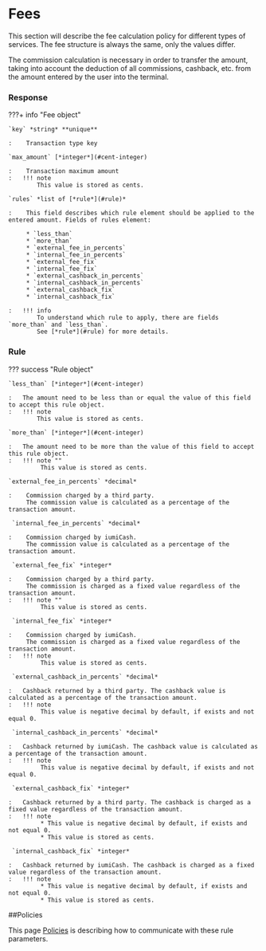 # Fees

This section will describe the fee calculation policy for different types of services. 
The fee structure is always the same, only the values differ. 

The commission calculation is necessary in order to transfer the amount, 
taking into account the deduction of all commissions, cashback, etc. from the amount entered by the user into the terminal.


### Response

???+ info "Fee object"

    `key` *string* **unique**
    
    :    Transaction type key

    `max_amount` [*integer*](#cent-integer)
    
    :    Transaction maximum amount
    :   !!! note
            This value is stored as cents.

    `rules` *list of [*rule*](#rule)*
    
    :    This field describes which rule element should be applied to the entered amount. Fields of rules element:
    
         * `less_than`
         * `more_than`
         * `external_fee_in_percents`
         * `internal_fee_in_percents`
         * `external_fee_fix`
         * `internal_fee_fix`
         * `external_cashback_in_percents`
         * `internal_cashback_in_percents`
         * `external_cashback_fix`
         * `internal_cashback_fix`

    :   !!! info
            To understand which rule to apply, there are fields `more_than` and `less_than`.
            See [*rule*](#rule) for more details.



### Rule

??? success "Rule object"

    `less_than` [*integer*](#cent-integer)
    
    :   The amount need to be less than or equal the value of this field to accept this rule object.
    :   !!! note
            This value is stored as cents.

    `more_than` [*integer*](#cent-integer)
    
    :   The amount need to be more than the value of this field to accept this rule object.
    :   !!! note ""
             This value is stored as cents.

    `external_fee_in_percents` *decimal*   

    :    Commission charged by a third party. 
         The commission value is calculated as a percentage of the transaction amount.

     `internal_fee_in_percents` *decimal*   

    :    Commission charged by iumiCash. 
         The commission value is calculated as a percentage of the transaction amount.   
   
     `external_fee_fix` *integer*   

    :    Commission charged by a third party.
         The commission is charged as a fixed value regardless of the transaction amount.
    :   !!! note ""
             This value is stored as cents.

     `internal_fee_fix` *integer*   

    :    Commission charged by iumiCash.
         The commission is charged as a fixed value regardless of the transaction amount.
    :   !!! note
             This value is stored as cents.

     `external_cashback_in_percents` *decimal*   

    :   Cashback returned by a third party. The cashback value is calculated as a percentage of the transaction amount.
    :   !!! note
             This value is negative decimal by default, if exists and not equal 0. 

     `internal_cashback_in_percents` *decimal*   

    :   Cashback returned by iumiCash. The cashback value is calculated as a percentage of the transaction amount.
    :   !!! note
             This value is negative decimal by default, if exists and not equal 0. 

     `external_cashback_fix` *integer*   

    :   Cashback returned by a third party. The cashback is charged as a fixed value regardless of the transaction amount.
    :   !!! note
             * This value is negative decimal by default, if exists and not equal 0. 
             * This value is stored as cents.

     `internal_cashback_fix` *integer*   

    :   Cashback returned by iumiCash. The cashback is charged as a fixed value regardless of the transaction amount.
    :   !!! note
             * This value is negative decimal by default, if exists and not equal 0. 
             * This value is stored as cents.

##Policies

This page [Policies](/fees/policies) is describing how to communicate with these rule parameters.
